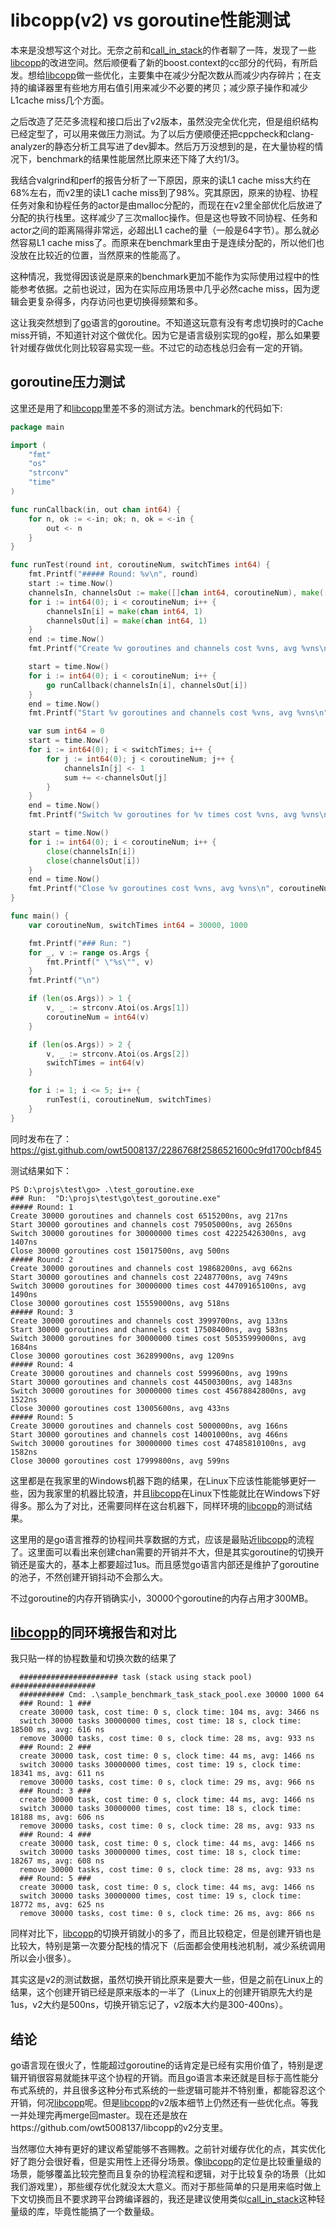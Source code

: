 # libcopp(v2) vs goroutine性能测试

本来是没想写这个对比。无奈之前和[call_in_stack][2]的作者聊了一阵，发现了一些[libcopp][1]的改进空间。然后顺便看了新的boost.context的cc部分的代码，有所启发。想给[libcopp][1]做一些优化，主要集中在减少分配次数从而减少内存碎片；在支持的编译器里有些地方用右值引用来减少不必要的拷贝；减少原子操作和减少L1cache miss几个方面。

之后改造了茫茫多流程和接口后出了v2版本，虽然没完全优化完，但是组织结构已经定型了，可以用来做压力测试。为了以后方便顺便还把cppcheck和clang-analyzer的静态分析工具写进了dev脚本。然后万万没想到的是，在大量协程的情况下，benchmark的结果性能居然比原来还下降了大约1/3。

我结合valgrind和perf的报告分析了一下原因，原来的读L1 cache miss大约在68%左右，而v2里的读L1 cache miss到了98%。究其原因，原来的协程、协程任务对象和协程任务的actor是由malloc分配的，而现在在v2里全部优化后放进了分配的执行栈里。这样减少了三次malloc操作。但是这也导致不同协程、任务和actor之间的距离隔得非常远，必超出L1 cache的量（一般是64字节）。那么就必然容易L1 cache miss了。而原来在benchmark里由于是连续分配的，所以他们也没放在比较近的位置，当然原来的性能高了。

这种情况，我觉得因该说是原来的benchmark更加不能作为实际使用过程中的性能参考依据。之前也说过，因为在实际应用场景中几乎必然cache miss，因为逻辑会更复杂得多，内存访问也更切换得频繁和多。

这让我突然想到了[go][3]语言的goroutine。不知道这玩意有没有考虑切换时的Cache miss开销，不知道针对这个做优化。因为它是语言级别实现的go程，那么如果要针对缓存做优化则比较容易实现一些。不过它的动态栈总归会有一定的开销。

## goroutine压力测试

这里还是用了和[libcopp][1]里差不多的测试方法。benchmark的代码如下:

```go
package main

import (
	"fmt"
	"os"
	"strconv"
	"time"
)

func runCallback(in, out chan int64) {
	for n, ok := <-in; ok; n, ok = <-in {
		out <- n
	}
}

func runTest(round int, coroutineNum, switchTimes int64) {
	fmt.Printf("##### Round: %v\n", round)
	start := time.Now()
	channelsIn, channelsOut := make([]chan int64, coroutineNum), make([]chan int64, coroutineNum)
	for i := int64(0); i < coroutineNum; i++ {
		channelsIn[i] = make(chan int64, 1)
		channelsOut[i] = make(chan int64, 1)
	}
	end := time.Now()
	fmt.Printf("Create %v goroutines and channels cost %vns, avg %vns\n", coroutineNum, end.Sub(start).Nanoseconds(), end.Sub(start).Nanoseconds()/coroutineNum)

	start = time.Now()
	for i := int64(0); i < coroutineNum; i++ {
		go runCallback(channelsIn[i], channelsOut[i])
	}
	end = time.Now()
	fmt.Printf("Start %v goroutines and channels cost %vns, avg %vns\n", coroutineNum, end.Sub(start).Nanoseconds(), end.Sub(start).Nanoseconds()/coroutineNum)

	var sum int64 = 0
	start = time.Now()
	for i := int64(0); i < switchTimes; i++ {
		for j := int64(0); j < coroutineNum; j++ {
			channelsIn[j] <- 1
			sum += <-channelsOut[j]
		}
	}
	end = time.Now()
	fmt.Printf("Switch %v goroutines for %v times cost %vns, avg %vns\n", coroutineNum, sum, end.Sub(start).Nanoseconds(), end.Sub(start).Nanoseconds()/sum)

	start = time.Now()
	for i := int64(0); i < coroutineNum; i++ {
		close(channelsIn[i])
		close(channelsOut[i])
	}
	end = time.Now()
	fmt.Printf("Close %v goroutines cost %vns, avg %vns\n", coroutineNum, end.Sub(start).Nanoseconds(), end.Sub(start).Nanoseconds()/coroutineNum)
}

func main() {
	var coroutineNum, switchTimes int64 = 30000, 1000

	fmt.Printf("### Run: ")
	for _, v := range os.Args {
		fmt.Printf(" \"%s\"", v)
	}
	fmt.Printf("\n")

	if (len(os.Args)) > 1 {
		v, _ := strconv.Atoi(os.Args[1])
		coroutineNum = int64(v)
	}

	if (len(os.Args)) > 2 {
		v, _ := strconv.Atoi(os.Args[2])
		switchTimes = int64(v)
	}

	for i := 1; i <= 5; i++ {
		runTest(i, coroutineNum, switchTimes)
	}
}
```

同时发布在了： https://gist.github.com/owt5008137/2286768f2586521600c9fd1700cbf845

测试结果如下：

```
PS D:\projs\test\go> .\test_goroutine.exe
### Run:  "D:\projs\test\go\test_goroutine.exe"
##### Round: 1
Create 30000 goroutines and channels cost 6515200ns, avg 217ns
Start 30000 goroutines and channels cost 79505000ns, avg 2650ns
Switch 30000 goroutines for 30000000 times cost 42225426300ns, avg 1407ns
Close 30000 goroutines cost 15017500ns, avg 500ns
##### Round: 2
Create 30000 goroutines and channels cost 19868200ns, avg 662ns
Start 30000 goroutines and channels cost 22487700ns, avg 749ns
Switch 30000 goroutines for 30000000 times cost 44709165100ns, avg 1490ns
Close 30000 goroutines cost 15559000ns, avg 518ns
##### Round: 3
Create 30000 goroutines and channels cost 3999700ns, avg 133ns
Start 30000 goroutines and channels cost 17508400ns, avg 583ns
Switch 30000 goroutines for 30000000 times cost 50535999000ns, avg 1684ns
Close 30000 goroutines cost 36289900ns, avg 1209ns
##### Round: 4
Create 30000 goroutines and channels cost 5999600ns, avg 199ns
Start 30000 goroutines and channels cost 44500300ns, avg 1483ns
Switch 30000 goroutines for 30000000 times cost 45678842800ns, avg 1522ns
Close 30000 goroutines cost 13005600ns, avg 433ns
##### Round: 5
Create 30000 goroutines and channels cost 5000000ns, avg 166ns
Start 30000 goroutines and channels cost 14001000ns, avg 466ns
Switch 30000 goroutines for 30000000 times cost 47485810100ns, avg 1582ns
Close 30000 goroutines cost 17999800ns, avg 599ns
```

这里都是在我家里的Windows机器下跑的结果，在Linux下应该性能能够更好一些，因为我家里的机器比较渣，并且[libcopp][1]在Linux下性能就比在Windows下好得多。那么为了对比，还需要同样在这台机器下，同样环境的[libcopp][1]的测试结果。

这里用的是go语言推荐的协程间共享数据的方式，应该是最贴近[libcopp][1]的流程了。这里面可以看出来创建chan需要的开销并不大，但是其实goroutine的切换开销还是蛮大的，基本上都要超过1us。而且感觉go语言内部还是维护了goroutine的池子，不然创建开销抖动不会那么大。

不过goroutine的内存开销确实小，30000个goroutine的内存占用才300MB。

## [libcopp][1]的同环境报告和对比

我只贴一样的协程数量和切换次数的结果了

```
  ###################### task (stack using stack pool) ###################
  ########## Cmd: .\sample_benchmark_task_stack_pool.exe 30000 1000 64
  ### Round: 1 ###
  create 30000 task, cost time: 0 s, clock time: 104 ms, avg: 3466 ns
  switch 30000 tasks 30000000 times, cost time: 18 s, clock time: 18500 ms, avg: 616 ns
  remove 30000 tasks, cost time: 0 s, clock time: 28 ms, avg: 933 ns
  ### Round: 2 ###
  create 30000 task, cost time: 0 s, clock time: 44 ms, avg: 1466 ns
  switch 30000 tasks 30000000 times, cost time: 19 s, clock time: 18341 ms, avg: 611 ns
  remove 30000 tasks, cost time: 0 s, clock time: 29 ms, avg: 966 ns
  ### Round: 3 ###
  create 30000 task, cost time: 0 s, clock time: 44 ms, avg: 1466 ns
  switch 30000 tasks 30000000 times, cost time: 18 s, clock time: 18188 ms, avg: 606 ns
  remove 30000 tasks, cost time: 0 s, clock time: 28 ms, avg: 933 ns
  ### Round: 4 ###
  create 30000 task, cost time: 0 s, clock time: 44 ms, avg: 1466 ns
  switch 30000 tasks 30000000 times, cost time: 18 s, clock time: 18267 ms, avg: 608 ns
  remove 30000 tasks, cost time: 0 s, clock time: 28 ms, avg: 933 ns
  ### Round: 5 ###
  create 30000 task, cost time: 0 s, clock time: 44 ms, avg: 1466 ns
  switch 30000 tasks 30000000 times, cost time: 19 s, clock time: 18772 ms, avg: 625 ns
  remove 30000 tasks, cost time: 0 s, clock time: 26 ms, avg: 866 ns
```

同样对比下，[libcopp][1]的切换开销就小的多了，而且比较稳定，但是创建开销也是比较大，特别是第一次要分配栈的情况下（后面都会使用栈池机制，减少系统调用所以会小很多）。

其实这是v2的测试数据，虽然切换开销比原来是要大一些，但是之前在Linux上的结果，这个创建开销已经是原来版本的一半了（Linux上的创建开销原先大约是1us，v2大约是500ns，切换开销忘记了，v2版本大约是300-400ns）。

## 结论

go语言现在很火了，性能超过goroutine的话肯定是已经有实用价值了，特别是逻辑开销很容易就能抹平这个协程的开销。而且go语言本来还就是目标于高性能分布式系统的，并且很多这种分布式系统的一些逻辑可能并不特别重，都能容忍这个开销，何况[libcopp][1]呢。但是[libcopp][1]的v2版本细节上仍然还有一些优化点。等我一并处理完再merge回master。现在还是放在https://github.com/owt5008137/libcopp的v2分支里。

当然哪位大神有更好的建议希望能够不吝赐教。之前针对缓存优化的点，其实优化好了跑分会很好看，但是实用性上还得分场景。像[libcopp][1]的定位是比较重量级的场景，能够覆盖比较完整而且复杂的协程流程和逻辑，对于比较复杂的场景（比如我们游戏里），那些缓存优化就没太大意义。而对于那些简单的只是用来临时做上下文切换而且不要求跨平台跨编译器的，我还是建议使用类似[call_in_stack][2]这种轻量级的库，毕竟性能搞了一个数量级。

[1]: https://github.com/owt5008137/libcopp
[2]: https://github.com/yuanzhubi/call_in_stack
[3]: https://golang.org